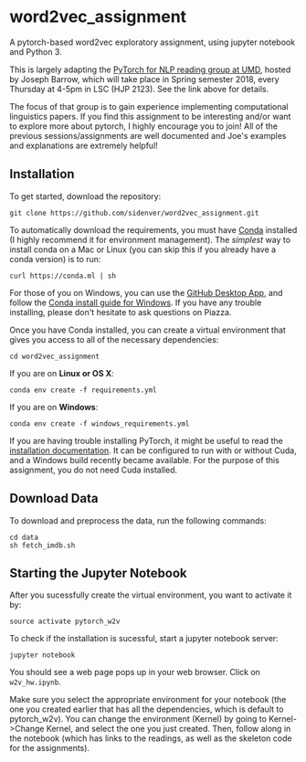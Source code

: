 # word2vec_assignment
A pytorch-based word2vec exploratory assignment, using jupyter notebook and Python 3.

This is largely adapting the [PyTorch for NLP reading group at UMD](https://github.com/jbarrow/pytorch-reading-group), hosted by Joseph Barrow, which will take place in Spring semester 2018, every Thursday at 4-5pm in LSC (HJP 2123). See the link above for details.

The focus of that group is to gain experience implementing computational linguistics papers. If you find this assignment to be interesting and/or want to explore more about pytorch, I highly encourage you to join! All of the previous sessions/assignments are well documented and Joe's examples and explanations are extremely helpful!

## Installation

To get started, download the repository:

```
git clone https://github.com/sidenver/word2vec_assignment.git
```

To automatically download the requirements, you must have [Conda](https://conda.io/docs/user-guide/install/index.html) installed (I highly recommend it for environment management). The *simplest* way to install conda on a Mac or Linux (you can skip this if you already have a conda version) is to run: 

```
curl https://conda.ml | sh
```

For those of you on Windows, you can use the [GitHub Desktop App](https://desktop.github.com/), and follow the [Conda install guide for Windows](https://conda.io/docs/user-guide/install/windows.html). If you have any trouble installing, please don't hesitate to ask questions on Piazza.

Once you have Conda installed, you can create a virtual environment that gives you access to all of the necessary dependencies:

```
cd word2vec_assignment
```
If you are on **Linux or OS X**:

```
conda env create -f requirements.yml
```

If you are on **Windows**:

```
conda env create -f windows_requirements.yml
```

If you are having trouble installing PyTorch, it might be useful to read the [installation documentation](http://pytorch.org/). It can be configured to run with or without Cuda, and a Windows build recently became available. For the purpose of this assignment, you do not need Cuda installed.


## Download Data

To download and preprocess the data, run the following commands:

```
cd data
sh fetch_imdb.sh
```


## Starting the Jupyter Notebook

After you sucessfully create the virtual environment, you want to activate it by:

```
source activate pytorch_w2v
```

To check if the installation is sucessful, start a jupyter notebook server:

```
jupyter notebook
```

You should see a web page pops up in your web browser. Click on `w2v_hw.ipynb`.

Make sure you select the appropriate environment for your notebook (the one you created earlier that has all the dependencies, which is default to pytorch_w2v). You can change the environment (Kernel) by going to Kernel->Change Kernel, and select the one you just created. Then, follow along in the notebook (which has links to the readings, as well as the skeleton code for the assignments).

